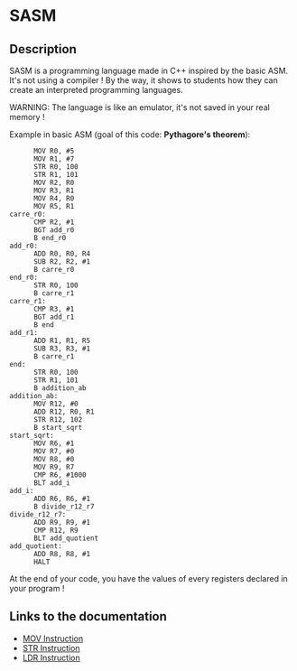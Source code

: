 # SASM

## Description

SASM is a programming language made in C++ inspired by the basic ASM.
It's not using a compiler ! By the way, it shows to students how they can create an interpreted programming languages.

WARNING: The language is like an emulator, it's not saved in your real memory !

Example in basic ASM (goal of this code: **Pythagore's theorem**):
```
      MOV R0, #5
      MOV R1, #7
      STR R0, 100
      STR R1, 101
      MOV R2, R0
      MOV R3, R1
      MOV R4, R0
      MOV R5, R1
carre_r0:
      CMP R2, #1
      BGT add_r0
      B end_r0
add_r0:
      ADD R0, R0, R4
      SUB R2, R2, #1
      B carre_r0
end_r0:
      STR R0, 100
      B carre_r1
carre_r1:
      CMP R3, #1
      BGT add_r1
      B end
add_r1:
      ADD R1, R1, R5
      SUB R3, R3, #1
      B carre_r1
end:
      STR R0, 100
      STR R1, 101
      B addition_ab
addition_ab:
      MOV R12, #0
      ADD R12, R0, R1
      STR R12, 102
      B start_sqrt
start_sqrt:
      MOV R6, #1
      MOV R7, #0
      MOV R8, #0
      MOV R9, R7
      CMP R6, #1000
      BLT add_i
add_i:
      ADD R6, R6, #1
      B divide_r12_r7
divide_r12_r7:
      ADD R9, R9, #1
      CMP R12, R9
      BLT add_quotient
add_quotient:
      ADD R8, R8, #1
      HALT
```

At the end of your code, you have the values of every registers declared in your program !

## Links to the documentation

- [MOV Instruction](mov.md)
- [STR Instruction](str.md)
- [LDR Instruction](ldr.md)